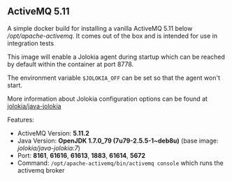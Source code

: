 ## ActiveMQ 5.11

A simple docker build for installing a vanilla ActiveMQ 5.11 below
*/opt/apache-activemq*. It comes out of the box and is intended for use in
integration tests

This image will enable a Jolokia agent during startup which can be reached
by default within the container at port 8778.

The environment variable `$JOLOKIA_OFF` can be set so that the agent won't start.

More information about Jolokia configuration options can be found at
[jolokia/java-jolokia](https://registry.hub.docker.com/u/jolokia/java-jolokia)

Features:

* ActiveMQ Version: **5.11.2**
* Java Version: **OpenJDK 1.7.0_79 (7u79-2.5.5-1~deb8u)** (base image: *jolokia/java-jolokia:7*)
* Port: **8161**, **61616**, **61613**, **1883**, **61614**, **5672**
* Command: `/opt/apache-activemq/bin/activemq console` which runs the activemq broker